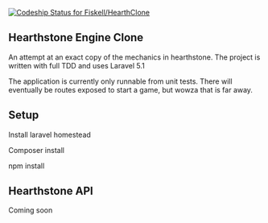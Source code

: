 [ ![Codeship Status for Fiskell/HearthClone](https://img.shields.io/codeship/cdebaa90-5919-0133-8c99-6667f0f27100/master.svg)](https://codeship.com/projects/109910)
## Hearthstone Engine Clone

An attempt at an exact copy of the mechanics in hearthstone.  The project is written with full TDD and uses Laravel 5.1

The application is currently only runnable from unit tests.
There will eventually be routes exposed to start a game, but wowza that is far away.

## Setup

Install laravel homestead

Composer install

npm install

## Hearthstone API

Coming soon



